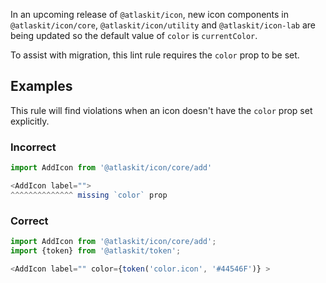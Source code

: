 In an upcoming release of `@atlaskit/icon`, new icon components in `@atlaskit/icon/core`,
`@atlaskit/icon/utility` and `@atlaskit/icon-lab` are being updated so the default value of `color`
is `currentColor`.

To assist with migration, this lint rule requires the `color` prop to be set.

## Examples

This rule will find violations when an icon doesn't have the `color` prop set explicitly.

### Incorrect

```js
import AddIcon from '@atlaskit/icon/core/add'

<AddIcon label="">
^^^^^^^^^^^^^^ missing `color` prop
```

### Correct

```js
import AddIcon from '@atlaskit/icon/core/add';
import {token} from '@atlaskit/token';

<AddIcon label="" color={token('color.icon', '#44546F')} >
```
